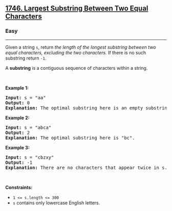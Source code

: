 <h2><a href="https://leetcode.com/problems/largest-substring-between-two-equal-characters">1746. Largest Substring Between Two Equal Characters</a></h2><h3>Easy</h3><hr><p>Given a string <code>s</code>, return <em>the length of the longest substring between two equal characters, excluding the two characters.</em> If there is no such substring return <code>-1</code>.</p>

<p>A <strong>substring</strong> is a contiguous sequence of characters within a string.</p>

<p> </p>
<p><strong class="example">Example 1:</strong></p>

<pre>
<strong>Input:</strong> s = "aa"
<strong>Output:</strong> 0
<strong>Explanation:</strong> The optimal substring here is an empty substring between the two <code>'a's</code>.</pre>

<p><strong class="example">Example 2:</strong></p>

<pre>
<strong>Input:</strong> s = "abca"
<strong>Output:</strong> 2
<strong>Explanation:</strong> The optimal substring here is "bc".
</pre>

<p><strong class="example">Example 3:</strong></p>

<pre>
<strong>Input:</strong> s = "cbzxy"
<strong>Output:</strong> -1
<strong>Explanation:</strong> There are no characters that appear twice in s.
</pre>

<p> </p>
<p><strong>Constraints:</strong></p>

<ul>
	<li><code>1 <= s.length <= 300</code></li>
	<li><code>s</code> contains only lowercase English letters.</li>
</ul>
